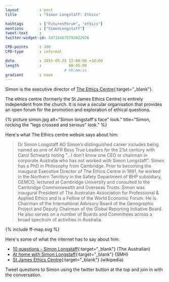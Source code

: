 ```yaml
---
layout         : post
title          : "Simon Longstaff: Ethics"

hashtags       : ["FuturesForum", "ethics"]
mentions       : ["SimonLongstaff"] 
tweet-text     :
twitter-widget-id: 347154675793022976

CPD-points     : 300
CPD-type       : informal

date           : 2015-05-28 12:00:00 +10:00
length         :            00:45:00
                          # hh:mm:ss
gradient       : noon
---
```

Simon is the executive director of [The Ethics Centre](http://www.ethics.org.au/){:target="_blank"}. 

The ethics centre (formerly the St James Ethics Centre) is entirely independent from the church. It is now a secular organisation that provides an open forum for the promotion and exploration of ethical questions.

{% picture simon.jpg alt="Simon longstaff's face" look." title="Simon, rocking the "legs crossed and serious" look." %}

Here's what The Ethics centre websie says about him:

> Dr Simon Longstaff AO
> Simon’s distinguished career includes being named as one of AFR Boss True Leaders for the 21st century with Carol Schwartz noting "…I don’t know one CEO or chairman in corporate Australia who has not worked with Simon Longstaff". Simon has a PhD in Philosophy from Cambridge. Prior to becoming the inaugural Executive Director of The Ethics Centre in 1991, he worked in the Northern Territory in the Safety Department of BHP subsidiary, GEMCO, lectured at Cambridge University and consulted to the Cambridge Commonwealth and Overseas Trusts. Simon was inaugural President of The Australian Association for Professional & Applied Ethics and is a Fellow of the World Economic Forum. He is Chairman of the International Advisory Board of the Genographic Project and Deputy Chairman of the Global Reporting Initiative Board. He also serves on a number of Boards and Committees across a broad spectrum of activities in Australia.

<div class="the-map flensing-deck">{% include ff-map.svg %}</div>

Here's some of what the internet has to say about him:

* [10 questions - Simon Longstaff](http://www.theaustralian.com.au/life/weekend-australian-magazine/questions-simon-longstaff/story-e6frg8h6-1226049959062){:target="_blank"} (The Australian)
* [At home with Simon Longstaff](http://www.smh.com.au/national/at-home-with-simon-longstaff-20130504-2izen.html){:target="_blank"} (SMH)
* [St James Ethics Centre](http://en.wikipedia.org/wiki/St_James_Ethics_Centre){:target="_blank"} (wikipedia)

Tweet questions to Simon using the twitter button at the top and join in with the conversation.
